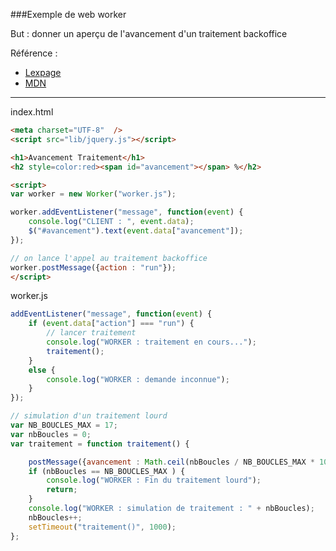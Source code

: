###Exemple de web worker 

But : donner un aperçu de l'avancement d'un traitement backoffice

Référence : 
- [Lexpage](http://www.lexpage.net/board/thread/183-ide-php/7/) 
- [MDN](https://developer.mozilla.org/en-US/docs/Web/Guide/Performance/Using_web_workers?redirectlocale=en-US&redirectslug=DOM%2FUsing_web_workers)

----

index.html
````html
<meta charset="UTF-8"  />
<script src="lib/jquery.js"></script>

<h1>Avancement Traitement</h1>
<h2 style=color:red><span id="avancement"></span> %</h2>

<script>
var worker = new Worker("worker.js");

worker.addEventListener("message", function(event) {
	console.log("CLIENT : ", event.data);
	$("#avancement").text(event.data["avancement"]);
});

// on lance l'appel au traitement backoffice
worker.postMessage({action : "run"});
</script>
````
worker.js
````js
addEventListener("message", function(event) {
	if (event.data["action"] === "run") {
		// lancer traitement
		console.log("WORKER : traitement en cours...");
		traitement();
	}
	else {
		console.log("WORKER : demande inconnue");
	}
});

// simulation d'un traitement lourd
var NB_BOUCLES_MAX = 17;
var nbBoucles = 0;
var traitement = function traitement() {

	postMessage({avancement : Math.ceil(nbBoucles / NB_BOUCLES_MAX * 100)});
	if (nbBoucles == NB_BOUCLES_MAX ) {
		console.log("WORKER : Fin du traitement lourd");
		return;
	}
	console.log("WORKER : simulation de traitement : " + nbBoucles);
	nbBoucles++;
	setTimeout("traitement()", 1000);
};
````
